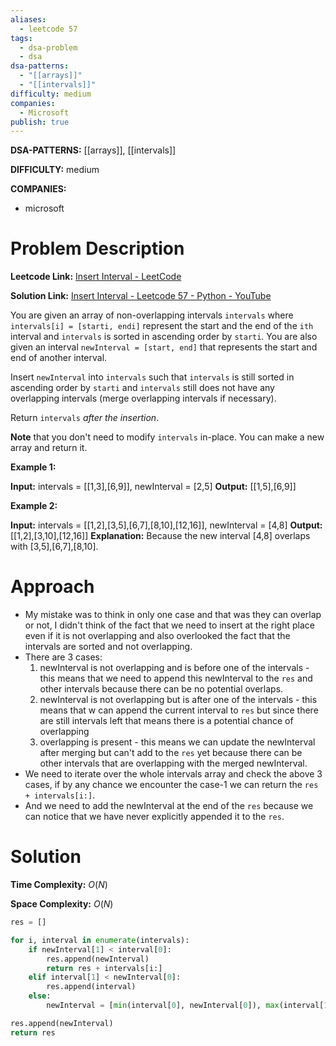 ```yaml
---
aliases:
  - leetcode 57
tags:
  - dsa-problem
  - dsa
dsa-patterns:
  - "[[arrays]]"
  - "[[intervals]]"
difficulty: medium
companies:
  - Microsoft
publish: true
---
```


**DSA-PATTERNS:** [[arrays]], [[intervals]]

**DIFFICULTY:** medium

**COMPANIES:**
- microsoft

# Problem Description

**Leetcode Link:** [Insert Interval - LeetCode](https://leetcode.com/problems/insert-interval/description/)

**Solution Link:** [Insert Interval - Leetcode 57 - Python - YouTube](https://www.youtube.com/watch?v=A8NUOmlwOlM) 

You are given an array of non-overlapping intervals `intervals` where `intervals[i] = [starti, endi]` represent the start and the end of the `ith` interval and `intervals` is sorted in ascending order by `starti`. You are also given an interval `newInterval = [start, end]` that represents the start and end of another interval.

Insert `newInterval` into `intervals` such that `intervals` is still sorted in ascending order by `starti` and `intervals` still does not have any overlapping intervals (merge overlapping intervals if necessary).

Return `intervals` _after the insertion_.

**Note** that you don't need to modify `intervals` in-place. You can make a new array and return it.

**Example 1:**

**Input:** intervals = [[1,3],[6,9]], newInterval = [2,5]
**Output:** [[1,5],[6,9]]

**Example 2:**

**Input:** intervals = [[1,2],[3,5],[6,7],[8,10],[12,16]], newInterval = [4,8]
**Output:** [[1,2],[3,10],[12,16]]
**Explanation:** Because the new interval [4,8] overlaps with [3,5],[6,7],[8,10].

# Approach
- My mistake was to think in only one case and that was they can overlap or not, I didn't think of the fact that we need to insert at the right place even if it is not overlapping and also overlooked the fact that the intervals are sorted and not overlapping.
- There are 3 cases:
	1. newInterval is not overlapping and is before one of the intervals - this means that we need to append this newInterval to the `res` and other intervals because there can be no potential overlaps.
	2. newInterval is not overlapping but is after one of the intervals - this means that w can append the current interval to `res` but since there are still intervals left that means there is a potential chance of overlapping
	3. overlapping is present - this means we can update the newInterval after merging but can't add to the `res` yet because there can be other intervals that are overlapping with the merged newInterval.
- We need to iterate over the whole intervals array and check the above 3 cases, if by any chance we encounter the case-1 we can return the `res + intervals[i:]`.
- And we need to add the newInterval at the end of the `res` because we can notice that we have never explicitly appended it to the `res`.

# Solution 

**Time Complexity:** $O(N)$

**Space Complexity:** $O(N)$

```python
res = []

for i, interval in enumerate(intervals):
	if newInterval[1] < interval[0]:
		res.append(newInterval)
		return res + intervals[i:]
	elif interval[1] < newInterval[0]:
		res.append(interval)
	else:
		newInterval = [min(interval[0], newInterval[0]), max(interval[1], newInterval[1])]

res.append(newInterval)
return res
```
